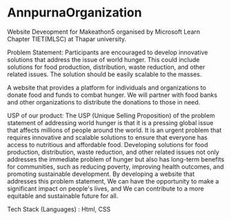 # AnnpurnaOrganization
Website Deveopment for Makeathon5 organised by Microsoft Learn Chapter TIET(MLSC) at Thapar university.

Problem Statement: Participants are encouraged to develop innovative solutions that address the issue of world hunger. This could include solutions for food production, distribution, waste reduction, and other related issues. The solution should be easily scalable to the masses. 

A website that provides a platform for individuals and organizations to donate food and funds to combat hunger. We will partner with food banks and other organizations to distribute the donations to those in need.

USP of our product: The USP (Unique Selling Proposition) of the problem statement of addressing world hunger is that it is a pressing global issue that affects millions of people around the world. It is an urgent problem that requires innovative and scalable solutions to ensure that everyone has access to nutritious and affordable food. Developing solutions for food production, distribution, waste reduction, and other related issues not only addresses the immediate problem of hunger but also has long-term benefits for communities, such as reducing poverty, improving health outcomes, and promoting sustainable development. By developing a website that addresses this problem statement, We can have the opportunity to make a significant impact on people's lives, and We can contribute to a more equitable and sustainable future for all.

Tech Stack (Languages) : Html, CSS



